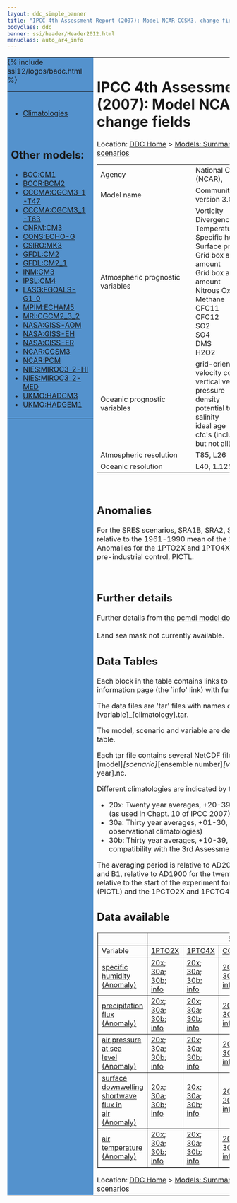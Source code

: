 ```yaml
---
layout: ddc_simple_banner
title: "IPCC 4th Assessment Report (2007): Model NCAR-CCSM3, change fields"
bodyclass: ddc
banner: ssi/header/Header2012.html
menuclass: auto_ar4_info
---
```



<table width="100%" border="0" cellspacing="0" cellpadding="0" style="border-collapse: collapse;">
<tr style="margin:0;padding:0;border:0;">
<td style="margin:0;padding:0;border:0;height:1pt;width:150pt;background:#5492CD;" valign="top" >

<div id="lh-col2" class="auto_ar4_info">
<table class="menumain" bgcolor="#5492CD" cellspacing="0" width="100%" border="0">
<tr><td>

<br/>
<ul><li><a href="model-NCAR-CCSM3.html">Climatologies</a></li></ul><br/>

<h2> Other models:</h2>
<ul>
<li><a href="model-BCC-CM1-change.html">BCC:CM1</a></li>
<li><a href="model-BCCR-BCM2-change.html">BCCR:BCM2</a></li>
<li><a href="model-CCCMA-CGCM3_1-T47-change.html">CCCMA:CGCM3_1-T47</a></li>
<li><a href="model-CCCMA-CGCM3_1-T63-change.html">CCCMA:CGCM3_1-T63</a></li>
<li><a href="model-CNRM-CM3-change.html">CNRM:CM3</a></li>
<li><a href="model-CONS-ECHO-G-change.html">CONS:ECHO-G</a></li>
<li><a href="model-CSIRO-MK3-change.html">CSIRO:MK3</a></li>
<li><a href="model-GFDL-CM2-change.html">GFDL:CM2</a></li>
<li><a href="model-GFDL-CM2_1-change.html">GFDL:CM2_1</a></li>
<li><a href="model-INM-CM3-change.html">INM:CM3</a></li>
<li><a href="model-IPSL-CM4-change.html">IPSL:CM4</a></li>
<li><a href="model-LASG-FGOALS-G1_0-change.html">LASG:FGOALS-G1_0</a></li>
<li><a href="model-MPIM-ECHAM5-change.html">MPIM:ECHAM5</a></li>
<li><a href="model-MRI-CGCM2_3_2-change.html">MRI:CGCM2_3_2</a></li>
<li><a href="model-NASA-GISS-AOM-change.html">NASA:GISS-AOM</a></li>
<li><a href="model-NASA-GISS-EH-change.html">NASA:GISS-EH</a></li>
<li><a href="model-NASA-GISS-ER-change.html">NASA:GISS-ER</a></li>
<li><a href="model-NCAR-CCSM3-change.html">NCAR:CCSM3</a></li>
<li><a href="model-NCAR-PCM-change.html">NCAR:PCM</a></li>
<li><a href="model-NIES-MIROC3_2-HI-change.html">NIES:MIROC3_2-HI</a></li>
<li><a href="model-NIES-MIROC3_2-MED-change.html">NIES:MIROC3_2-MED</a></li>
<li><a href="model-UKMO-HADCM3-change.html">UKMO:HADCM3</a></li>
<li><a href="model-UKMO-HADGEM1-change.html">UKMO:HADGEM1</a></li>
</ul>

</td></tr> 
{% include ssi12/logos/badc.html %}
</table>
</div>
</td>
<td><h1>IPCC 4th Assessment Report (2007): Model NCAR-CCSM3, change fields</h1>

<!-- Breadcrumb1 -->
<div id="breadcrumb1" align="left">
Location: <a href="/index.html">DDC Home</a> > <a href="/sim/gcm_clim/">Models: Summary Data</a>
> <a href="/sim/gcm_clim/SRES_AR4/index.html">AR4 (2007): SRES scenarios</a>
</div>
<!-- End of Breadcrumb1 --><table class="meta-data-table">
<tr>
     <td class="meta-table-col1">Agency</td><td> National Center for Atmospheric Research (NCAR),</td>
</tr>
<tr>
     <td class="meta-table-col1">Model name</td><td> Community Climate System Model, version 3.0 (CCSM3)</td>
</tr>
<tr>
     <td class="meta-table-col1">Atmospheric prognostic variables</td><td> Vorticity<br/>
 Divergence<br/>
 Temperature<br/>
 Specific humidity<br/>
 Surface pressure<br/>
 Grid box averaged liquid condensate amount<br/>
 Grid box averaged ice condensate amount<br/>
 Nitrous Oxide<br/>
 Methane<br/>
 CFC11<br/>
 CFC12 <br/>
 SO2<br/>
 SO4<br/>
 DMS<br/>
 H2O2</td>
</tr>
<tr>
     <td class="meta-table-col1">Oceanic prognostic variables</td><td> grid-oriented zonal and meridional velocity components<br/>
 vertical velocity<br/>
 pressure<br/>
 density<br/>
 potential temperature<br/>
 salinity<br/>
 ideal age<br/>
 cfc's (included in some integrations<br/>
 but not all)</td>
</tr>
<tr>
     <td class="meta-table-col1">Atmospheric resolution</td><td> T85, L26</td>
</tr>
<tr>
     <td class="meta-table-col1">Oceanic resolution</td><td> L40, 1.125x(0.27-1.0)</td>
</tr>
</table>
<br/>

<h2>Anomalies</h2>

For the SRES scenarios, SRA1B, SRA2, SRB1, anomalies are calculated relative to
the 1961-1990 mean of the 20th century simulation, 20C3M. Anomalies for the
1PTO2X and 1PTO4X scenarios are relative to the pre-industrial control, PICTL.

<br/>
<h2>Further details</h2>
    Further details from <a href="http://www-pcmdi.llnl.gov/ipcc/model_documentation/ipcc_model_documentation.php">
          the pcmdi model documentation page</a>
<br/>
<br/>Land sea mask not currently available.<br/>
<h2> Data Tables</h2>

Each block in the table contains links to one or more data files and
to one information page (the `info' link) with further information.
<p/>

The data files are 'tar' files with names of the form
[model]_[scenario]_[variable]_[climatology].tar.
<p/>

The model, scenario and variable are determined by the position in
the table.
<p/>

Each tar file contains several NetCDF files with names of the form:
[model]_[scenario]_[ensemble number]_[variable]_[start-year]-[end-year].nc.
<p/>

Different climatologies are indicated by the links within each table entry.
<ul>
<li>20x: Twenty year averages, +20-39, +46-65, +80-99, +180-199 (as used in Chapt. 10 of IPCC 2007)</li>
<li>30a: Thirty year averages, +01-30, +31-60, +61-90 (as used in the observational climatologies)</li>
<li>30b: Thirty year averages, +10-39, +40-69, +70-99 (for compatibility with the 3rd Assessment Report)</li>
</ul>
The averaging period is relative to AD2000 for SRES scenarios A1B, A2 and B1,
relative to AD1900 for the twentieth century run (20C3M) and relative to the
start of the experiment for the pre-industrial control (PICTL) and the
1PCTO2X and 1PCTO4X runs.
<p/>

<h2>Data available</h2>

<table class="data-table"  border="2">
<tr><td></td>
<td colspan="6" align="center">Scenario</td>
</tr>
<tr><td>Variable</td>
      <td><a href="scenario-1PTO2X-change.html">1PTO2X</a></td>
      <td><a href="scenario-1PTO4X-change.html">1PTO4X</a></td>
      <td><a href="scenario-COMMIT-change.html">COMMIT</a></td>
      <td><a href="scenario-SRA1B-change.html">SRA1B</a></td>
      <td><a href="scenario-SRA2-change.html">SRA2</a></td>
      <td><a href="scenario-SRB1-change.html">SRB1</a></td>
</tr>
<tr><td class="data-table-col1"><a href="var-specific_humidity-change.html">specific<br/> humidity (Anomaly)</a></td>
      <td class="data-table-item">
      <a href="http://apps.ipcc-data.org/cgi-bin/downl/ar4_nc/huss-change/NCCCSM_1PTO2X_huss-change_oc20x.tar">20x</a>;
      <a href="http://apps.ipcc-data.org/cgi-bin/downl/ar4_nc/huss-change/NCCCSM_1PTO2X_huss-change_oc30a.tar">30a</a>;
      <a href="http://apps.ipcc-data.org/cgi-bin/downl/ar4_nc/huss-change/NCCCSM_1PTO2X_huss-change_oc30b.tar">30b</a>;
      <a href="/ar4/info/NCAR-CCSM3_1PTO2X_huss.html">info</a></td>
      <td class="data-table-item">
      <a href="http://apps.ipcc-data.org/cgi-bin/downl/ar4_nc/huss-change/NCCCSM_1PTO4X_huss-change_oc20x.tar">20x</a>;
      <a href="http://apps.ipcc-data.org/cgi-bin/downl/ar4_nc/huss-change/NCCCSM_1PTO4X_huss-change_oc30a.tar">30a</a>;
      <a href="http://apps.ipcc-data.org/cgi-bin/downl/ar4_nc/huss-change/NCCCSM_1PTO4X_huss-change_oc30b.tar">30b</a>;
      <a href="/ar4/info/NCAR-CCSM3_1PTO4X_huss.html">info</a></td>
      <td class="data-table-item">
      <a href="http://apps.ipcc-data.org/cgi-bin/downl/ar4_nc/huss-change/NCCCSM_COMMIT_huss-change_c20x.tar">20x</a>;
      <a href="http://apps.ipcc-data.org/cgi-bin/downl/ar4_nc/huss-change/NCCCSM_COMMIT_huss-change_c30b.tar">30b</a>;
      <a href="/ar4/info/NCAR-CCSM3_COMMIT_huss.html">info</a></td>
      <td class="data-table-item">
      <a href="http://apps.ipcc-data.org/cgi-bin/downl/ar4_nc/huss-change/NCCCSM_SRA1B_huss-change_c20x.tar">20x</a>;
      <a href="http://apps.ipcc-data.org/cgi-bin/downl/ar4_nc/huss-change/NCCCSM_SRA1B_huss-change_c30b.tar">30b</a>;
      <a href="/ar4/info/NCAR-CCSM3_SRA1B_huss.html">info</a></td>
      <td class="data-table-item">
      <a href="http://apps.ipcc-data.org/cgi-bin/downl/ar4_nc/huss-change/NCCCSM_SRA2_huss-change_c20x.tar">20x</a>;
      <a href="http://apps.ipcc-data.org/cgi-bin/downl/ar4_nc/huss-change/NCCCSM_SRA2_huss-change_c30b.tar">30b</a>;
      <a href="/ar4/info/NCAR-CCSM3_SRA2_huss.html">info</a></td>
      <td class="data-table-item">
      <a href="http://apps.ipcc-data.org/cgi-bin/downl/ar4_nc/huss-change/NCCCSM_SRB1_huss-change_c20x.tar">20x</a>;
      <a href="http://apps.ipcc-data.org/cgi-bin/downl/ar4_nc/huss-change/NCCCSM_SRB1_huss-change_c30b.tar">30b</a>;
      <a href="/ar4/info/NCAR-CCSM3_SRB1_huss.html">info</a></td>
</tr>
<tr><td class="data-table-col1"><a href="var-precipitation_flux-change.html">precipitation<br/> flux (Anomaly)</a></td>
      <td class="data-table-item">
      <a href="http://apps.ipcc-data.org/cgi-bin/downl/ar4_nc/pr-change/NCCCSM_1PTO2X_pr-change_oc20x.tar">20x</a>;
      <a href="http://apps.ipcc-data.org/cgi-bin/downl/ar4_nc/pr-change/NCCCSM_1PTO2X_pr-change_oc30a.tar">30a</a>;
      <a href="http://apps.ipcc-data.org/cgi-bin/downl/ar4_nc/pr-change/NCCCSM_1PTO2X_pr-change_oc30b.tar">30b</a>;
      <a href="/ar4/info/NCAR-CCSM3_1PTO2X_pr.html">info</a></td>
      <td class="data-table-item">
      <a href="http://apps.ipcc-data.org/cgi-bin/downl/ar4_nc/pr-change/NCCCSM_1PTO4X_pr-change_oc20x.tar">20x</a>;
      <a href="http://apps.ipcc-data.org/cgi-bin/downl/ar4_nc/pr-change/NCCCSM_1PTO4X_pr-change_oc30a.tar">30a</a>;
      <a href="http://apps.ipcc-data.org/cgi-bin/downl/ar4_nc/pr-change/NCCCSM_1PTO4X_pr-change_oc30b.tar">30b</a>;
      <a href="/ar4/info/NCAR-CCSM3_1PTO4X_pr.html">info</a></td>
      <td class="data-table-item">
      <a href="http://apps.ipcc-data.org/cgi-bin/downl/ar4_nc/pr-change/NCCCSM_COMMIT_pr-change_c20x.tar">20x</a>;
      <a href="http://apps.ipcc-data.org/cgi-bin/downl/ar4_nc/pr-change/NCCCSM_COMMIT_pr-change_c30b.tar">30b</a>;
      <a href="/ar4/info/NCAR-CCSM3_COMMIT_pr.html">info</a></td>
      <td class="data-table-item">
      <a href="http://apps.ipcc-data.org/cgi-bin/downl/ar4_nc/pr-change/NCCCSM_SRA1B_pr-change_c20x.tar">20x</a>;
      <a href="http://apps.ipcc-data.org/cgi-bin/downl/ar4_nc/pr-change/NCCCSM_SRA1B_pr-change_c30b.tar">30b</a>;
      <a href="/ar4/info/NCAR-CCSM3_SRA1B_pr.html">info</a></td>
      <td class="data-table-item">
      <a href="http://apps.ipcc-data.org/cgi-bin/downl/ar4_nc/pr-change/NCCCSM_SRA2_pr-change_c20x.tar">20x</a>;
      <a href="http://apps.ipcc-data.org/cgi-bin/downl/ar4_nc/pr-change/NCCCSM_SRA2_pr-change_c30b.tar">30b</a>;
      <a href="/ar4/info/NCAR-CCSM3_SRA2_pr.html">info</a></td>
      <td class="data-table-item">
      <a href="http://apps.ipcc-data.org/cgi-bin/downl/ar4_nc/pr-change/NCCCSM_SRB1_pr-change_c20x.tar">20x</a>;
      <a href="http://apps.ipcc-data.org/cgi-bin/downl/ar4_nc/pr-change/NCCCSM_SRB1_pr-change_c30b.tar">30b</a>;
      <a href="/ar4/info/NCAR-CCSM3_SRB1_pr.html">info</a></td>
</tr>
<tr><td class="data-table-col1"><a href="var-air_pressure_at_sea_level-change.html">air pressure at sea<br/> level (Anomaly)</a></td>
      <td class="data-table-item">
      <a href="http://apps.ipcc-data.org/cgi-bin/downl/ar4_nc/psl-change/NCCCSM_1PTO2X_psl-change_oc20x.tar">20x</a>;
      <a href="http://apps.ipcc-data.org/cgi-bin/downl/ar4_nc/psl-change/NCCCSM_1PTO2X_psl-change_oc30a.tar">30a</a>;
      <a href="http://apps.ipcc-data.org/cgi-bin/downl/ar4_nc/psl-change/NCCCSM_1PTO2X_psl-change_oc30b.tar">30b</a>;
      <a href="/ar4/info/NCAR-CCSM3_1PTO2X_psl.html">info</a></td>
      <td class="data-table-item">
      <a href="http://apps.ipcc-data.org/cgi-bin/downl/ar4_nc/psl-change/NCCCSM_1PTO4X_psl-change_oc20x.tar">20x</a>;
      <a href="http://apps.ipcc-data.org/cgi-bin/downl/ar4_nc/psl-change/NCCCSM_1PTO4X_psl-change_oc30a.tar">30a</a>;
      <a href="http://apps.ipcc-data.org/cgi-bin/downl/ar4_nc/psl-change/NCCCSM_1PTO4X_psl-change_oc30b.tar">30b</a>;
      <a href="/ar4/info/NCAR-CCSM3_1PTO4X_psl.html">info</a></td>
      <td class="data-table-item">
      <a href="http://apps.ipcc-data.org/cgi-bin/downl/ar4_nc/psl-change/NCCCSM_COMMIT_psl-change_c20x.tar">20x</a>;
      <a href="http://apps.ipcc-data.org/cgi-bin/downl/ar4_nc/psl-change/NCCCSM_COMMIT_psl-change_c30b.tar">30b</a>;
      <a href="/ar4/info/NCAR-CCSM3_COMMIT_psl.html">info</a></td>
      <td class="data-table-item">
      <a href="http://apps.ipcc-data.org/cgi-bin/downl/ar4_nc/psl-change/NCCCSM_SRA1B_psl-change_c20x.tar">20x</a>;
      <a href="http://apps.ipcc-data.org/cgi-bin/downl/ar4_nc/psl-change/NCCCSM_SRA1B_psl-change_c30b.tar">30b</a>;
      <a href="/ar4/info/NCAR-CCSM3_SRA1B_psl.html">info</a></td>
      <td class="data-table-item">
      <a href="http://apps.ipcc-data.org/cgi-bin/downl/ar4_nc/psl-change/NCCCSM_SRA2_psl-change_c20x.tar">20x</a>;
      <a href="http://apps.ipcc-data.org/cgi-bin/downl/ar4_nc/psl-change/NCCCSM_SRA2_psl-change_c30b.tar">30b</a>;
      <a href="/ar4/info/NCAR-CCSM3_SRA2_psl.html">info</a></td>
      <td class="data-table-item">
      <a href="http://apps.ipcc-data.org/cgi-bin/downl/ar4_nc/psl-change/NCCCSM_SRB1_psl-change_c20x.tar">20x</a>;
      <a href="http://apps.ipcc-data.org/cgi-bin/downl/ar4_nc/psl-change/NCCCSM_SRB1_psl-change_c30b.tar">30b</a>;
      <a href="/ar4/info/NCAR-CCSM3_SRB1_psl.html">info</a></td>
</tr>
<tr><td class="data-table-col1"><a href="var-surface_downwelling_shortwave_flux_in_air-change.html">surface downwelling<br/> shortwave flux in<br/> air (Anomaly)</a></td>
      <td class="data-table-item">
      <a href="http://apps.ipcc-data.org/cgi-bin/downl/ar4_nc/rsds-change/NCCCSM_1PTO2X_rsds-change_oc20x.tar">20x</a>;
      <a href="http://apps.ipcc-data.org/cgi-bin/downl/ar4_nc/rsds-change/NCCCSM_1PTO2X_rsds-change_oc30a.tar">30a</a>;
      <a href="http://apps.ipcc-data.org/cgi-bin/downl/ar4_nc/rsds-change/NCCCSM_1PTO2X_rsds-change_oc30b.tar">30b</a>;
      <a href="/ar4/info/NCAR-CCSM3_1PTO2X_rsds.html">info</a></td>
      <td class="data-table-item">
      <a href="http://apps.ipcc-data.org/cgi-bin/downl/ar4_nc/rsds-change/NCCCSM_1PTO4X_rsds-change_oc20x.tar">20x</a>;
      <a href="http://apps.ipcc-data.org/cgi-bin/downl/ar4_nc/rsds-change/NCCCSM_1PTO4X_rsds-change_oc30a.tar">30a</a>;
      <a href="http://apps.ipcc-data.org/cgi-bin/downl/ar4_nc/rsds-change/NCCCSM_1PTO4X_rsds-change_oc30b.tar">30b</a>;
      <a href="/ar4/info/NCAR-CCSM3_1PTO4X_rsds.html">info</a></td>
      <td class="data-table-item">
      <a href="http://apps.ipcc-data.org/cgi-bin/downl/ar4_nc/rsds-change/NCCCSM_COMMIT_rsds-change_c20x.tar">20x</a>;
      <a href="http://apps.ipcc-data.org/cgi-bin/downl/ar4_nc/rsds-change/NCCCSM_COMMIT_rsds-change_c30b.tar">30b</a>;
      <a href="/ar4/info/NCAR-CCSM3_COMMIT_rsds.html">info</a></td>
      <td class="data-table-item">
      <a href="http://apps.ipcc-data.org/cgi-bin/downl/ar4_nc/rsds-change/NCCCSM_SRA1B_rsds-change_c20x.tar">20x</a>;
      <a href="http://apps.ipcc-data.org/cgi-bin/downl/ar4_nc/rsds-change/NCCCSM_SRA1B_rsds-change_c30b.tar">30b</a>;
      <a href="/ar4/info/NCAR-CCSM3_SRA1B_rsds.html">info</a></td>
      <td class="data-table-item">
      <a href="http://apps.ipcc-data.org/cgi-bin/downl/ar4_nc/rsds-change/NCCCSM_SRA2_rsds-change_c20x.tar">20x</a>;
      <a href="http://apps.ipcc-data.org/cgi-bin/downl/ar4_nc/rsds-change/NCCCSM_SRA2_rsds-change_c30b.tar">30b</a>;
      <a href="/ar4/info/NCAR-CCSM3_SRA2_rsds.html">info</a></td>
      <td class="data-table-item">
      <a href="http://apps.ipcc-data.org/cgi-bin/downl/ar4_nc/rsds-change/NCCCSM_SRB1_rsds-change_c20x.tar">20x</a>;
      <a href="http://apps.ipcc-data.org/cgi-bin/downl/ar4_nc/rsds-change/NCCCSM_SRB1_rsds-change_c30b.tar">30b</a>;
      <a href="/ar4/info/NCAR-CCSM3_SRB1_rsds.html">info</a></td>
</tr>
<tr><td class="data-table-col1"><a href="var-air_temperature-change.html">air<br/> temperature (Anomaly)</a></td>
      <td class="data-table-item">
      <a href="http://apps.ipcc-data.org/cgi-bin/downl/ar4_nc/tas-change/NCCCSM_1PTO2X_tas-change_oc20x.tar">20x</a>;
      <a href="http://apps.ipcc-data.org/cgi-bin/downl/ar4_nc/tas-change/NCCCSM_1PTO2X_tas-change_oc30a.tar">30a</a>;
      <a href="http://apps.ipcc-data.org/cgi-bin/downl/ar4_nc/tas-change/NCCCSM_1PTO2X_tas-change_oc30b.tar">30b</a>;
      <a href="/ar4/info/NCAR-CCSM3_1PTO2X_tas.html">info</a></td>
      <td class="data-table-item">
      <a href="http://apps.ipcc-data.org/cgi-bin/downl/ar4_nc/tas-change/NCCCSM_1PTO4X_tas-change_oc20x.tar">20x</a>;
      <a href="http://apps.ipcc-data.org/cgi-bin/downl/ar4_nc/tas-change/NCCCSM_1PTO4X_tas-change_oc30a.tar">30a</a>;
      <a href="http://apps.ipcc-data.org/cgi-bin/downl/ar4_nc/tas-change/NCCCSM_1PTO4X_tas-change_oc30b.tar">30b</a>;
      <a href="/ar4/info/NCAR-CCSM3_1PTO4X_tas.html">info</a></td>
      <td class="data-table-item">
      <a href="http://apps.ipcc-data.org/cgi-bin/downl/ar4_nc/tas-change/NCCCSM_COMMIT_tas-change_c20x.tar">20x</a>;
      <a href="http://apps.ipcc-data.org/cgi-bin/downl/ar4_nc/tas-change/NCCCSM_COMMIT_tas-change_c30b.tar">30b</a>;
      <a href="/ar4/info/NCAR-CCSM3_COMMIT_tas.html">info</a></td>
      <td class="data-table-item">
      <a href="http://apps.ipcc-data.org/cgi-bin/downl/ar4_nc/tas-change/NCCCSM_SRA1B_tas-change_c20x.tar">20x</a>;
      <a href="http://apps.ipcc-data.org/cgi-bin/downl/ar4_nc/tas-change/NCCCSM_SRA1B_tas-change_c30b.tar">30b</a>;
      <a href="/ar4/info/NCAR-CCSM3_SRA1B_tas.html">info</a></td>
      <td class="data-table-item">
      <a href="http://apps.ipcc-data.org/cgi-bin/downl/ar4_nc/tas-change/NCCCSM_SRA2_tas-change_c20x.tar">20x</a>;
      <a href="http://apps.ipcc-data.org/cgi-bin/downl/ar4_nc/tas-change/NCCCSM_SRA2_tas-change_c30b.tar">30b</a>;
      <a href="/ar4/info/NCAR-CCSM3_SRA2_tas.html">info</a></td>
      <td class="data-table-item">
      <a href="http://apps.ipcc-data.org/cgi-bin/downl/ar4_nc/tas-change/NCCCSM_SRB1_tas-change_c20x.tar">20x</a>;
      <a href="http://apps.ipcc-data.org/cgi-bin/downl/ar4_nc/tas-change/NCCCSM_SRB1_tas-change_c30b.tar">30b</a>;
      <a href="/ar4/info/NCAR-CCSM3_SRB1_tas.html">info</a></td>
</tr>
</table>
<!-- Breadcrumb2 -->
<div id="breadcrumb2" align="left">
Location: <a href="/index.html">DDC Home</a> > <a href="/sim/gcm_clim/">Models: Summary Data</a>
> <a href="/sim/gcm_clim/SRES_AR4/index.html">AR4 (2007): SRES scenarios</a>
</div>
<!-- End of Breadcrumb2 --></td></tr></table>
